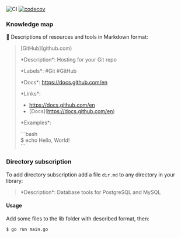 ![CI](https://github.com/ant1k9/knowledge-map/workflows/test/badge.svg)
[![codecov](https://codecov.io/gh/ant1k9/knowledge-map/branch/main/graph/badge.svg)](https://codecov.io/gh/ant1k9/knowledge-map)

### Knowledge map

🔗 Descriptions of resources and tools in Markdown format:

> \[GitHub\]\(github.com\)
>
> \*Description\*: Hosting for your Git repo
>
> \*Labels\*: #Git #GitHub
>
> \*Docs\*: https://docs.github.com/en
>
> \*Links\*:
>  - https://docs.github.com/en
>  - \[Docs\]\(https://docs.github.com/en)
>
> \*Examples\*:
>
> \```bash  
> $ echo Hello, World!  
> \```  


### Directory subscription

To add directory subscription add a file `dir.md` to any directory in your library:

> \*Description\*: Database tools for PostgreSQL and MySQL

#### Usage

Add some files to the lib folder with described format, then:

```bash
$ go run main.go
```
